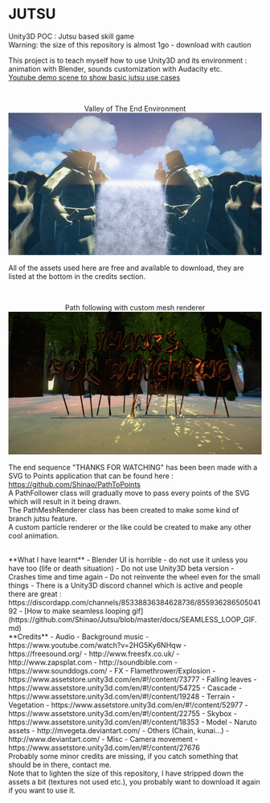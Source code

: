JUTSU
=====
Unity3D POC : Jutsu based skill game<br>
Warning: the size of this repository is almost 1go - download with caution

This project is to teach myself how to use Unity3D and its environment : animation with Blender, sounds customization with Audacity etc.<br>
[Youtube demo scene to show basic jutsu use cases](http://google.com)

<br>
<p align="center">
  Valley of The End Environment<br>
  <img src="/docs/ValleyOfTheEnd_Cascade_light.gif"/>
</p>

All of the assets used here are free and available to download, they are listed at the bottom in the credits section.<br>

<br>
<p align="center">
  Path following with custom mesh renderer<br>
  <img src="/docs/PathToPoints_light.gif"/>
</p>

The end sequence "THANKS FOR WATCHING" has been been made with a SVG to Points application that can be found here : https://github.com/Shinao/PathToPoints<br>
A PathFollower class will gradually move to pass every points of the SVG which will result in it being drawn.<br>
The PathMeshRenderer class has been created to make some kind of branch jutsu feature.<br>
A custom particle renderer or the like could be created to make any other cool animation.<br>

<br>
**What I have learnt**
- Blender UI is horrible - do not use it unless you have too (life or death situation)
- Do not use Unity3D beta version - Crashes time and time again
- Do not reinvente the wheel even for the small things
- There is a Unity3D discord channel which is active and people there are great : https://discordapp.com/channels/85338836384628736/85593628650504192
- [How to make seamless looping gif](https://github.com/Shinao/Jutsu/blob/master/docs/SEAMLESS_LOOP_GIF.md)

<br>
**Credits**
- Audio
  - Background music - https://www.youtube.com/watch?v=2HG5Ky6NHqw
  - https://freesound.org/
  - http://www.freesfx.co.uk/
  - http://www.zapsplat.com
  - http://soundbible.com
  - https://www.sounddogs.com/
- FX
  - Flamethrower/Explosion - https://www.assetstore.unity3d.com/en/#!/content/73777
  - Falling leaves - https://www.assetstore.unity3d.com/en/#!/content/54725
  - Cascade - https://www.assetstore.unity3d.com/en/#!/content/19248
- Terrain
  - Vegetation - https://www.assetstore.unity3d.com/en/#!/content/52977 - https://www.assetstore.unity3d.com/en/#!/content/22755
  - Skybox - https://www.assetstore.unity3d.com/en/#!/content/18353
- Model
  - Naruto assets - http://mvegeta.deviantart.com/
  - Others (Chain, kunai...) - http://www.deviantart.com/
- Misc
  - Camera movement - https://www.assetstore.unity3d.com/en/#!/content/27676

<br>
Probably some minor credits are missing, if you catch something that should be in there, contact me.<br>
Note that to lighten the size of this repository, I have stripped down the assets a bit (textures not used etc.), you probably want to download it again if you want to use it.
